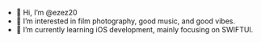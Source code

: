 - 👋 Hi, I’m @ezez20
- 👀 I’m interested in film photography, good music, and good vibes.
- 🌱 I’m currently learning iOS development, mainly focusing on SWIFTUI.


<!---
ezez20/ezez20 is a ✨ special ✨ repository because its `README.md` (this file) appears on your GitHub profile.
You can click the Preview link to take a look at your changes.
--->
